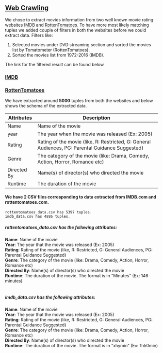 ## [Web Crawling](https://sites.google.com/view/data-science-ask/home/web-crawling?authuser=0)

We chose to extract movies information from two well known movie rating websites [IMDB](https://www.imdb.com/) and [RottenTomatoes](https://www.rottentomatoes.com/).
To have more most likely matching tuples we added couple of filters in both the websites before we could extract data. Filters like:

1. Selected movies under DVD streaming section and sorted the movies list by Tomatometer (RottenTomatoes).
2. Sorted the movies list from 1972-2016 (IMDB).

The link for the filtered result can be found below

### [IMDB](https://www.imdb.com/list/ls057823854/?sort=list_order,asc&st_dt=&mode=detail&page=1)
### [RottenTomatoes](https://www.rottentomatoes.com/browse/dvd-streaming-all?minTomato=0&maxTomato=100&services=amazon;hbo_go;itunes;netflix_iw;vudu;amazon_prime;fandango_now&genres=1;2;4;5;6;8;9;10;11;13;18;14&sortBy=tomato)


We have extracted around ****5000**** tuples from both the websites and below shows the schema of the extracted data.

| Attributes  |  Description |
|---|---|
|  Name | Name of the movie  |
|  year |  The year when the movie was released (Ex: 2005)  |
| Rating  |  Rating of the movie (like, R: Restricted, G: General Audiences, PG: Parental Guidance Suggested)  |
|  Genre |  The category of the movie (like: Drama, Comedy, Action, Horror, Romance etc) |
|  Directed By | Name(s) of director(s) who directed the movie   |
|  Runtime |  The duration of the movie |


#### We have 2 CSV files corresponding to data extracted from IMDB.com and rottentomatoes.com.
```
rottentomatoes_data.csv has 5397 tuples.
imdb_data.csv has 4886 tuples.
```

##### rottentomatoes_data.csv has the following attributes: <br />
**Name**: Name of the movie  <br />
**Year**: The year that the movie was released (Ex: 2005)   <br />
**Rating**: Rating of the movie (like, R: Restricted, G: General Audiences, PG: Parental Guidance Suggested)  <br />
**Genre**: The category of the movie (like: Drama, Comedy, Action, Horror, Romance etc)  <br />
**Directed By**: Name(s) of director(s) who directed the movie  <br /> 
**Runtime**: The duration of the movie. The format is in "Minutes" (Ex: 146 minutes)  <br />  <br /> 

##### imdb_data.csv has the following attributes:  <br />
**Name**: Name of the movie  <br />
**Year**: The year that the movie was released (Ex: 2005)   <br />
**Rating**: Rating of the movie (like, R: Restricted, G: General Audiences, PG: Parental Guidance Suggested)  <br />
**Genre**: The category of the movie (like: Drama, Comedy, Action, Horror, Romance etc)  <br />
**Directed By**: Name(s) of director(s) who directed the movie  <br />
**Runtime**: The duration of the movie. The format is in "xhymin" (Ex: 1h50min)   <br />
